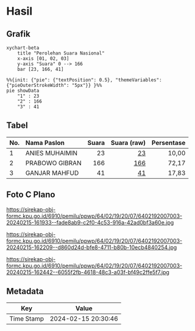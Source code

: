 # Hasil

## Grafik

```mermaid
xychart-beta
    title "Perolehan Suara Nasional"
    x-axis [01, 02, 03]
    y-axis "Suara" 0 --> 166
    bar [23, 166, 41]
```

```mermaid
%%{init: {"pie": {"textPosition": 0.5}, "themeVariables": {"pieOuterStrokeWidth": "5px"}} }%%
pie showData
    "1" : 23
    "2" : 166
    "3" : 41
```

## Tabel

| No. | Nama Paslon    | Suara | Suara (raw) | Persentase |
|:--- |:-------------- | -----:| -----------:| ----------:|
| 1   | ANIES MUHAIMIN | 23    | [23][p-1]   | 10,00      |
| 2   | PRABOWO GIBRAN | 166   | [166][p-2]  | 72,17      |
| 3   | GANJAR MAHFUD  | 41    | [41][p-3]   | 17,83      |


[p-1]: https://github.com/gigit-pemilu/pemilu-2024/blob/main/pilpres/hitung-suara/sub/64-kalimantan-timur/sub/02-kutai-kartanegara/sub/19-kota-bangun-darat/sub/2007-sumber-sari/sub/003-tps/sub/paslon-1.txt
[p-2]: https://github.com/gigit-pemilu/pemilu-2024/blob/main/pilpres/hitung-suara/sub/64-kalimantan-timur/sub/02-kutai-kartanegara/sub/19-kota-bangun-darat/sub/2007-sumber-sari/sub/003-tps/sub/paslon-2.txt
[p-3]: https://github.com/gigit-pemilu/pemilu-2024/blob/main/pilpres/hitung-suara/sub/64-kalimantan-timur/sub/02-kutai-kartanegara/sub/19-kota-bangun-darat/sub/2007-sumber-sari/sub/003-tps/sub/paslon-3.txt

## Foto C Plano

https://sirekap-obj-formc.kpu.go.id/6910/pemilu/ppwp/64/02/19/20/07/6402192007003-20240215-161933--fade8ab9-c2f0-4c53-916a-42ad0bf3a60e.jpg

https://sirekap-obj-formc.kpu.go.id/6910/pemilu/ppwp/64/02/19/20/07/6402192007003-20240215-162209--d860d24d-bfe8-4711-b80b-10ecb4840254.jpg

https://sirekap-obj-formc.kpu.go.id/6910/pemilu/ppwp/64/02/19/20/07/6402192007003-20240215-162442--6055f2fb-4618-48c3-a03f-bf49c2ffe5f7.jpg


## Metadata

| Key        | Value               |
| ---------- | ------------------- |
| Time Stamp | 2024-02-15 20:30:46 |



